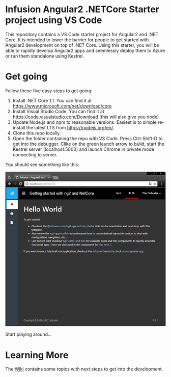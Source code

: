 # Infusion Angular2 .NETCore Starter project using VS Code

This repository contains a VS Code starter project for Angular2 and .NET Core. It is intended to lower the barrier for people to get started with Angular2 development on top of .NET Core. Using this starter, you will be able to rapidly develop Angular2 apps and seemlessly deploy them to Azure or run them standalone using Kestrel.  

# Get going

Follow these five easy steps to get going:

1. Install .NET Core 1.1. You can find it at https://www.microsoft.com/net/download/core
2. Install Visual Studio Code. You can find it at https://code.visualstudio.com/Download (this will also give you node)
3. Update Node.js and npm to reasonable versions. Easiest is to simple re-install the latest LTS from https://nodejs.org/en/. 
4. Clone this repo locally. 
5. Open the folder containing the repo with VS Code. Press Ctrl-Shift-D to get into the debugger. Clike on the green launch arrow to build, start the Kestrel server (localhost:5000) and launch Chrome in private mode connecting to server. 

You should see something like this:

![Startup](/wwwroot/static/media/startup.png?raw=true "Startup")

Start playing around...

# Learning More

The [Wiki](https://github.com/infusion-code/ng2-spa-netcore-starter/wiki) contains some topics with next steps to get into the development. 
